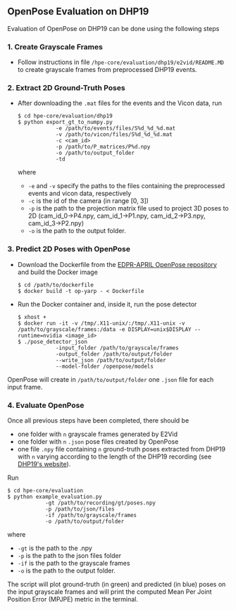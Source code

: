 ## OpenPose Evaluation on DHP19
Evaluation of OpenPose on DHP19 can be done using the following steps


### 1. Create Grayscale Frames
- Follow instructions in file `/hpe-core/evaluation/dhp19/e2vid/README.MD` to create grayscale frames from preprocessed
DHP19 events.


### 2. Extract 2D Ground-Truth Poses
- After downloading the `.mat` files for the events and the Vicon data, run
  ```shell
  $ cd hpe-core/evaluation/dhp19
  $ python export_gt_to_numpy.py
              -e /path/to/events/files/S%d_%d_%d.mat
              -v /path/to/vicon/files/S%d_%d_%d.mat
              -c <cam_id>
              -p /path/to/P_matrices/P%d.npy
              -o /path/to/output_folder
              -td
  ```

  where
  * `-e` and `-v` specify the paths to the files containing the preprocessed events and vicon data, respectively
  * `-c` is the id of the camera (in range [0, 3])
  * `-p` is the path to the projection matrix file used to project 3D poses to 2D (cam_id_0->P4.npy, cam_id_1->P1.npy, cam_id_2->P3.npy, cam_id_3->P2.npy)
  * `-o` is the path to the output folder.


### 3. Predict 2D Poses with OpenPose
- Download the Dockerfile from the [EDPR-APRIL OpenPose repository](https://github.com/event-driven-robotics/EDPR-APRIL/tree/openpose-yarp-docker)
and build the Docker image
  ```shell
  $ cd /path/to/dockerfile
  $ docker build -t op-yarp - < Dockerfile
  ```
- Run the Docker container and, inside it, run the pose detector
  ```shell
  $ xhost +
  $ docker run -it -v /tmp/.X11-unix/:/tmp/.X11-unix -v /path/to/grayscale/frames:/data -e DISPLAY=unix$DISPLAY --runtime=nvidia <image_id>
  $ ./pose_detector_json
              -input_folder /path/to/grayscale/frames
              -output_folder /path/to/output/folder
              --write_json /path/to/output/folder
              --model-folder /openpose/models
  ```
OpenPose will create in `/path/to/output/folder` one `.json` file for each input frame.


### 4. Evaluate OpenPose
Once all previous steps have been completed, there should be
- one folder with `n` grayscale frames generated by E2Vid
- one folder with `n` `.json` pose files created by OpenPose
- one file `.npy` file containing `n` ground-truth poses extracted from DHP19
with `n` varying according to the length of the DHP19 recording (see [DHP19's website](https://sites.google.com/view/dhp19/home)).

Run
```shell
$ cd hpe-core/evaluation
$ python example_evaluation.py
            -gt /path/to/recording/gt/poses.npy
            -p /path/to/json/files
            -if /path/to/grayscale/frames
            -o /path/to/output/folder
```
where
* `-gt` is the path to the .npy
* `-p` is the path to the json files folder
* `-if` is the path to the grayscale frames
* `-o` is the path to the output folder.

The script will plot ground-truth (in green) and predicted (in blue) poses on the input grayscale frames and will print 
the computed Mean Per Joint Position Error (MPJPE) metric in the terminal.